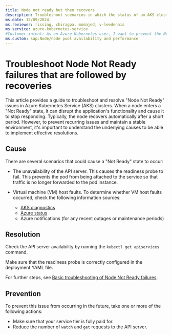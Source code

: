 ```yaml
---
title: Node not ready but then recovers
description: Troubleshoot scenarios in which the status of an AKS cluster node is Node Not Ready, but then the node recovers.
ms.date: 12/09/2024
ms.reviewer: rissing, chiragpa, momajed, v-leedennis
ms.service: azure-kubernetes-service
#Customer intent: As an Azure Kubernetes user, I want to prevent the Node Not Ready status for nodes that later recover so that I can avoid future errors within an AKS cluster.
ms.custom: sap:Node/node pool availability and performance
---
```

# Troubleshoot Node Not Ready failures that are followed by recoveries

This article provides a guide to troubleshoot and resolve "Node Not Ready" issues in Azure Kubernetes Service (AKS) clusters. When a node enters a "Not Ready" state, it can disrupt the application's functionality and cause it to stop responding. Typically, the node recovers automatically after a short period. However, to prevent recurring issues and maintain a stable environment, it's important to understand the underlying causes to be able to implement effective resolutions. 

## Cause

There are several scenarios that could cause a "Not Ready" state to occur:

- The unavailability of the API server. This causes the readiness probe to fail. This prevents the pod from being attached to the service so that traffic is no longer forwarded to the pod instance.

- Virtual machine (VM) host faults. To determine whether VM host faults occurred, check the following information sources:
  - [AKS diagnostics](/azure/aks/concepts-diagnostics)
  - [Azure status](https://status.azure.com/)
  - Azure notifications (for any recent outages or maintenance periods)

## Resolution

Check the API server availability by running the `kubectl get apiservices` command.

Make sure that the readiness probe is correctly configured in the deployment YAML file.

For further steps, see [Basic troubleshooting of Node Not Ready failures](node-not-ready-basic-troubleshooting.md).

## Prevention

To prevent this issue from occurring in the future, take one or more of the following actions:

- Make sure that your service tier is fully paid for.
- Reduce the number of `watch` and `get` requests to the API server.
